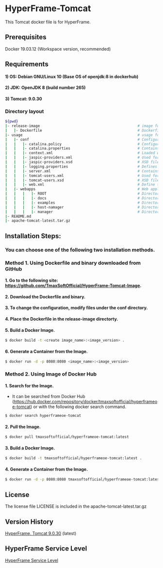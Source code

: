 # HyperFrame-Tomcat

This Tomcat docker file is for HyperFrame.

## Prerequisites

Docker 19.03.12 (Workspace version, recommended)

## Requirements

#### 1) OS: Debian GNU/Linux 10 (Base OS of openjdk:8 in dockerhub)
#### 2) JDK: OpenJDK 8 (build number 265) 
#### 3) Tomcat: 9.0.30

### Directory layout                                                         

```bash                                                                             
${pwd}                                                                       
|- release-image                                             # image folder                                                    
|   |- Dockerfile                                            # Dockerfile versions (v20.3, v20.4, etc.)
|- usage                                                     # usage folder                                                    
|   |- conf                                                  # Configuration folders
|   |   |- catalina.policy                                   # Configuration file for Tomcat's security policy permissions
|   |   |- catalina.properties                               # Contains shared definitions such as servers, shared loaders, and JARs that are searched when the server starts
|   |   |- context.xml                                       # Loaded when running the application
|   |   |- jaspic-providers.xml                              # Used for jaspic-providers.xml
|   |   |- jaspic-providers.xsd                              # XSD file for jaspic-providers.xml
|   |   |- logging.properties                                # Defines logging properties of Tomcat instance.
|   |   |- server.xml                                        # Contains important information such as IP address and virtual host and context path
|   |   |- tomcat-users.xml                                  # Used for authentication and approval according to role-based definitions
|   |   |- tomcat-users.xsd                                  # XSD file for tomcat-users.xml
|   |   |- web.xml                                           # Define the default values ​​for all applications when the Tomcat instance is started                            
|   |- webapps                                               # Web applications that are basically provided by Tomcat binary files.
|   |   |   |- ROOT                                          # Directories in webapps directory
|   |   |   |- docs                                          # Directories in webapps directory
|   |   |   |- examples                                      # Directories in webapps directory
|   |   |   |- host-namager                                  # Directories in webapps directory
|   |   |   |- manager                                       # Directories in webapps directory
|- README.md    
|- apache-tomcat-latest.tar.gz
```              

## Installation Steps:

### You can choose one of the following two installation methods.

### Method 1. Using Dockerfile and binary downloaded from GitHub

#### 1. Go to the following site: https://github.com/TmaxSoftOfficial/HyperFrame-Tomcat-Image.

#### 2. Download the Dockerfile and binary.

#### 3. To change the configuration, modify files under the conf directory.

#### 4. Place the Dockerfile in the release-image directorty.

#### 5. Build a Docker Image.
```bash
$ docker build -t <create image_name>:<image_version> .
```

#### 6. Generate a Container from the Image.
```bash
$ docker run -d -p 8080:8080 <image_name>:<image_version>
```




### Method 2. Using Image of Docker Hub

#### 1. Search for the Image.
- It can be searched from Docker Hub (https://hub.docker.com/repository/docker/tmaxsoftofficial/hyperframeoe-tomcat) or with the following docker search command.
```bash 
$ docker search hyperframeoe-tomcat
```

#### 2. Pull the Image.
```bash
$ docker pull tmaxsoftofficial/hyperframeoe-tomcat:latest
```

#### 3. Build a Docker Image.
```bash
$ docker build -t tmaxsoftofficial/hyperframeoe-tomcat:latest .
```

#### 4. Generate a Container from the Image.
```bash
$ docker run -d -p 8080:8080 tmaxsoftofficial/hyperframeoe-tomcat:latest
```



## License

The license file LICENSE is included in the apache-tomcat-latest.tar.gz


## Version History

[HyperFrame, Tomcat 9.0.30](https://github.com/TmaxSoftOfficial/HyperFrame-Tomcat-Image/blob/master/release-image/Dockerfile "dockerfile link") (latest)

## HyperFrame Service Level

[HyperFrame Service Level](https://github.com/TmaxSoftOfficial/HyperFrame-About/blob/master/ServiceLevel.md)

